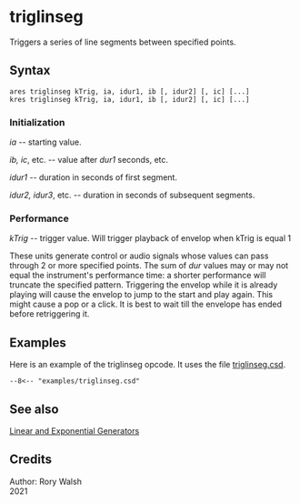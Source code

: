 <!--
id:triglinseg
category:Signal Generators:Linear and Exponential Generators
-->
# triglinseg
Triggers a series of line segments between specified points.

## Syntax
```csound-orc
ares triglinseg kTrig, ia, idur1, ib [, idur2] [, ic] [...]
kres triglinseg kTrig, ia, idur1, ib [, idur2] [, ic] [...]
```

### Initialization
_ia_ -- starting value.

_ib, ic_, etc. -- value after _dur1_ seconds, etc.

_idur1_ -- duration in seconds of first segment.

_idur2, idur3_, etc. -- duration in seconds of subsequent segments.

### Performance
_kTrig_ -- trigger value. Will trigger playback of envelop when kTrig is equal 1

These units generate control or audio signals whose values can pass through 2 or more specified points. The sum of _dur_ values may or may not equal the instrument's performance time: a shorter performance will truncate the specified pattern. Triggering the envelop while it is already playing will cause the envelop to jump to the start and play again. This might cause a pop or a click. It is best to wait till the envelope has ended before retriggering it.

## Examples
Here is an example of the triglinseg opcode. It uses the file [triglinseg.csd](../../examples/triglinseg.csd).
``` csound-orc title="Example of the triglinseg opcode." linenums="1"
--8<-- "examples/triglinseg.csd"
```

## See also
[Linear and Exponential Generators](../../siggen/lineexp)

## Credits
Author: Rory Walsh  
2021
